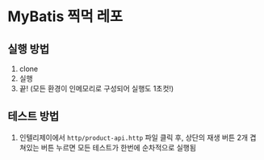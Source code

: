 # MyBatis 찍먹 레포

## 실행 방법
1. clone
2. 실행
3. 끝! (모든 환경이 인메모리로 구성되어 실행도 1초컷!)

## 테스트 방법
1. 인텔리제이에서 `http/product-api.http` 파일 클릭 후, 상단의 재생 버튼 2개 겹쳐있는 버튼 누르면 모든 테스트가 한번에 순차적으로 실행됨
